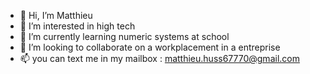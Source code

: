 - 👋 Hi, I’m Matthieu
- 👀 I’m interested in high tech
- 🌱 I’m currently learning numeric systems at school
- 🧐 I’m looking to collaborate on a workplacement in a entreprise
- 📫 you can text me in my mailbox : matthieu.huss67770@gmail.com
